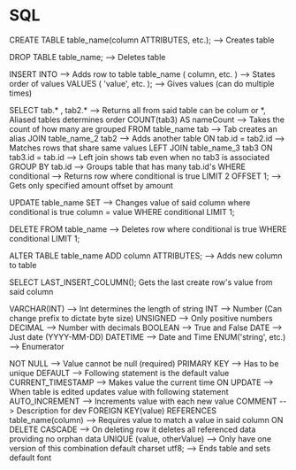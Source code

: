 # SQL

<!-- SECTION Commands -->
  CREATE TABLE table_name(column ATTRIBUTES, etc.); --> Creates table

  DROP TABLE table_name; --> Deletes table

  INSERT INTO --> Adds row to table
    table_name ( column, etc. ) --> States order of values
    VALUES ( 'value', etc. ); --> Gives values (can do multiple times)

  SELECT tab.* , tab2.* --> Returns all from said table can be colum or *, Aliased tables determines order
    COUNT(tab3) AS nameCount --> Takes the count of how many are grouped
    FROM table_name tab --> Tab creates an alias
    JOIN table_name_2 tab2 --> Adds another table
    ON tab.id = tab2.id --> Matches rows that share same values
    LEFT JOIN table_name_3 tab3 ON tab3.id = tab.id --> Left join shows tab even when no tab3 is associated
    GROUP BY tab.id --> Groups table that has many tab.id's
    WHERE conditional --> Returns row where conditional is true
    LIMIT 2 OFFSET 1; --> Gets only specified amount offset by amount

  UPDATE table_name SET --> Changes value of said column where conditional is true
    column = value
    WHERE conditional
    LIMIT 1;

  DELETE FROM table_name --> Deletes row where conditional is true
    WHERE conditional
    LIMIT 1;

  ALTER TABLE table_name
    ADD column ATTRIBUTES; --> Adds new column to table

  SELECT LAST_INSERT_COLUMN(); Gets the last create row's value from said column

<!-- SECTION Data types -->
  VARCHAR(INT) --> Int determines the length of string
  INT --> Number (Can change prefix to dictate byte size)
    UNSIGNED --> Only positive numbers
  DECIMAL --> Number with decimals
  BOOLEAN --> True and False
  DATE --> Just date (YYYY-MM-DD)
  DATETIME --> Date and Time
  ENUM('string', etc.) --> Enumerator

<!-- SECTION Attributes -->
  NOT NULL --> Value cannot be null (required)
  PRIMARY KEY --> Has to be unique
  DEFAULT --> Following statement is the default value
  CURRENT_TIMESTAMP --> Makes value the current time
  ON UPDATE --> When table is edited updates value with following statement
  AUTO_INCREMENT --> Increments value with each new value
  COMMENT --> Description for dev
  FOREIGN KEY(value) REFERENCES table_name(column) --> Requires value to match a value in said column
  ON DELETE CASCADE --> On deleting row it deletes all referenced data providing no orphan data
  UNIQUE (value, otherValue) --> Only have one version of this combination
  default charset utf8; --> Ends table and sets default font